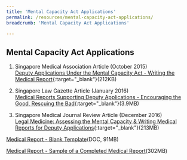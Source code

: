```yaml
---
title: 'Mental Capacity Act Applications'
permalink: /resources/mental-capacity-act-applications/
breadcrumb: 'Mental Capacity Act Applications'

---
```


## Mental Capacity Act Applications

1. Singapore Medical Association Article (October 2015) <br>
[Deputy Applications Under the Mental Capacity Act - Writing the Medical Report](/files/article-in-SMA-News.pdf){:target="_blank"}(212KB) <br>

2. Singapore Law Gazette Article (January 2016) <br>
[Medical Reports Supporting Deputy Applications - Encouraging the Good, Rescuing the Bad](/files/MCA-article-SingaporeLawGazette.pdf){:target="_blank"}(3.9MB) <br>

3. Singapore Medical Journal Review Article (December 2016) <br>
[Legal Medicine: Assessing the Mental Capacity & Writing Medical Reports for Deputy Applications](/files/Assessing-mental-capacity-and-writing-medical-reports-for-deputy-applications.pdf){:target="_blank"}(213MB) <br>

[Medical Report - Blank Template](/files/Blank-MR.doc)(DOC, 91MB) <br>

[Medical Report - Sample of a Completed Medical Report](/files/Sample-filled-in-MR.pdf)(302MB) <br>